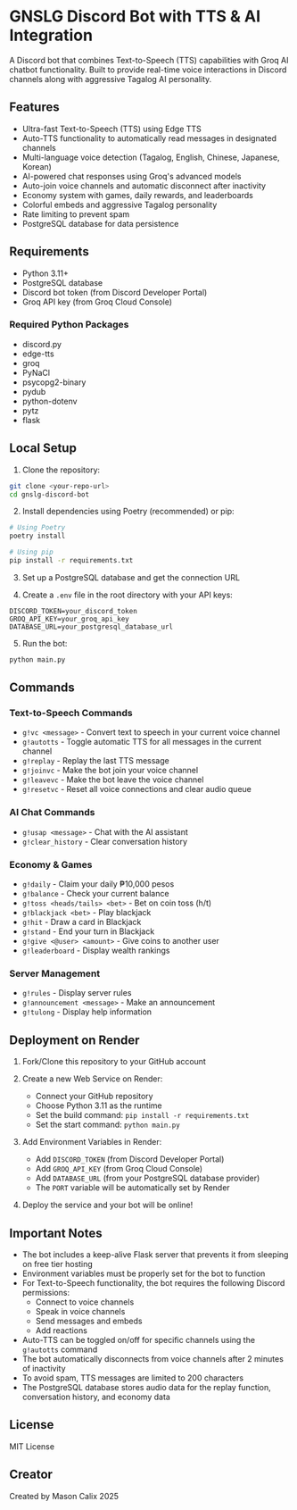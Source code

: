 # GNSLG Discord Bot with TTS & AI Integration

A Discord bot that combines Text-to-Speech (TTS) capabilities with Groq AI chatbot functionality. Built to provide real-time voice interactions in Discord channels along with aggressive Tagalog AI personality.

## Features

- Ultra-fast Text-to-Speech (TTS) using Edge TTS
- Auto-TTS functionality to automatically read messages in designated channels
- Multi-language voice detection (Tagalog, English, Chinese, Japanese, Korean)
- AI-powered chat responses using Groq's advanced models
- Auto-join voice channels and automatic disconnect after inactivity
- Economy system with games, daily rewards, and leaderboards
- Colorful embeds and aggressive Tagalog personality
- Rate limiting to prevent spam
- PostgreSQL database for data persistence

## Requirements

- Python 3.11+
- PostgreSQL database
- Discord bot token (from Discord Developer Portal)
- Groq API key (from Groq Cloud Console)

### Required Python Packages
- discord.py
- edge-tts
- groq
- PyNaCl
- psycopg2-binary
- pydub
- python-dotenv
- pytz
- flask

## Local Setup

1. Clone the repository:
```bash
git clone <your-repo-url>
cd gnslg-discord-bot
```

2. Install dependencies using Poetry (recommended) or pip:
```bash
# Using Poetry
poetry install

# Using pip
pip install -r requirements.txt
```

3. Set up a PostgreSQL database and get the connection URL

4. Create a `.env` file in the root directory with your API keys:
```
DISCORD_TOKEN=your_discord_token
GROQ_API_KEY=your_groq_api_key
DATABASE_URL=your_postgresql_database_url
```

5. Run the bot:
```bash
python main.py
```

## Commands

### Text-to-Speech Commands
- `g!vc <message>` - Convert text to speech in your current voice channel
- `g!autotts` - Toggle automatic TTS for all messages in the current channel
- `g!replay` - Replay the last TTS message
- `g!joinvc` - Make the bot join your voice channel
- `g!leavevc` - Make the bot leave the voice channel
- `g!resetvc` - Reset all voice connections and clear audio queue

### AI Chat Commands
- `g!usap <message>` - Chat with the AI assistant
- `g!clear_history` - Clear conversation history

### Economy & Games
- `g!daily` - Claim your daily ₱10,000 pesos
- `g!balance` - Check your current balance
- `g!toss <heads/tails> <bet>` - Bet on coin toss (h/t)
- `g!blackjack <bet>` - Play blackjack
- `g!hit` - Draw a card in Blackjack
- `g!stand` - End your turn in Blackjack
- `g!give <@user> <amount>` - Give coins to another user
- `g!leaderboard` - Display wealth rankings

### Server Management
- `g!rules` - Display server rules
- `g!announcement <message>` - Make an announcement
- `g!tulong` - Display help information

## Deployment on Render

1. Fork/Clone this repository to your GitHub account

2. Create a new Web Service on Render:
   - Connect your GitHub repository
   - Choose Python 3.11 as the runtime
   - Set the build command: `pip install -r requirements.txt`
   - Set the start command: `python main.py`

3. Add Environment Variables in Render:
   - Add `DISCORD_TOKEN` (from Discord Developer Portal)
   - Add `GROQ_API_KEY` (from Groq Cloud Console)
   - Add `DATABASE_URL` (from your PostgreSQL database provider)
   - The `PORT` variable will be automatically set by Render

4. Deploy the service and your bot will be online!

## Important Notes

- The bot includes a keep-alive Flask server that prevents it from sleeping on free tier hosting
- Environment variables must be properly set for the bot to function
- For Text-to-Speech functionality, the bot requires the following Discord permissions:
  - Connect to voice channels
  - Speak in voice channels
  - Send messages and embeds
  - Add reactions
- Auto-TTS can be toggled on/off for specific channels using the `g!autotts` command
- The bot automatically disconnects from voice channels after 2 minutes of inactivity
- To avoid spam, TTS messages are limited to 200 characters
- The PostgreSQL database stores audio data for the replay function, conversation history, and economy data

## License

MIT License

## Creator

Created by Mason Calix 2025